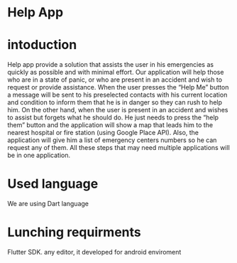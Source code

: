 # Help App
# intoduction
Help app provide a solution that assists the user in his emergencies as quickly as possible and with minimal effort. Our application will help those who are in a state of panic, or who are present in an accident and wish to request or provide assistance. When the user presses the “Help Me” button a message will be sent to his preselected contacts with his current location and condition to inform them that he is in danger so they can rush to help him. On the other hand, when the user is present in an accident and wishes to assist but forgets what he should do.  He just needs to press the “help them” button and the application will show a map that leads him to the nearest hospital or fire station (using Google Place API). Also, the application will give him a list of emergency centers numbers so he can request any of them. All these steps that may need multiple applications will be in one application.
# Used language
We are using Dart language 
# Lunching requirments
Flutter SDK. any editor,
it developed for android enviroment 
